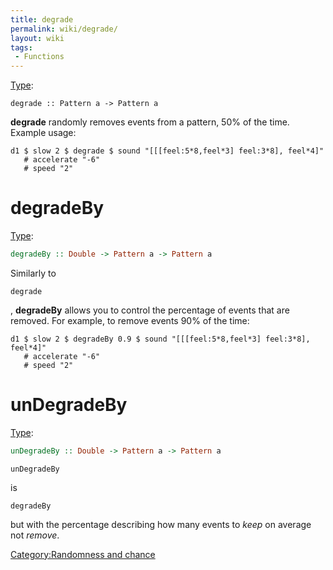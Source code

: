 ```yaml
---
title: degrade
permalink: wiki/degrade/
layout: wiki
tags:
 - Functions
---
```


[Type](/wiki/Type_signature "wikilink"):

    degrade :: Pattern a -> Pattern a

**degrade** randomly removes events from a pattern, 50% of the time.
Example usage:

    d1 $ slow 2 $ degrade $ sound "[[[feel:5*8,feel*3] feel:3*8], feel*4]"
       # accelerate "-6"
       # speed "2"

# degradeBy

[Type](/wiki/Type_signature "wikilink"):

``` haskell
degradeBy :: Double -> Pattern a -> Pattern a
```

Similarly to

    degrade

, **degradeBy** allows you to control the percentage of events that are
removed. For example, to remove events 90% of the time:

    d1 $ slow 2 $ degradeBy 0.9 $ sound "[[[feel:5*8,feel*3] feel:3*8], feel*4]"
       # accelerate "-6"
       # speed "2"

# unDegradeBy

[Type](/wiki/Type_signature "wikilink"):

``` haskell
unDegradeBy :: Double -> Pattern a -> Pattern a
```

    unDegradeBy

is

    degradeBy

but with the percentage describing how many events to *keep* on average
not *remove*.

[Category:Randomness and
chance](/wiki/Category:Randomness_and_chance "wikilink")
